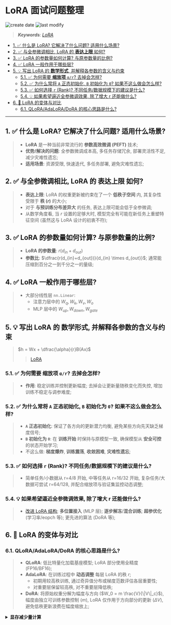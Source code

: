 LoRA 面试问题整理
===
<!--START_SECTION:badge-->
![create date](https://img.shields.io/static/v1?label=create%20date&message=2025-09-18&label_color=gray&color=lightsteelblue&style=flat-square)
![last modify](https://img.shields.io/static/v1?label=last%20modify&message=2025-09-19%2004%3A11%3A35&label_color=gray&color=thistle&style=flat-square)
<!--END_SECTION:badge-->
<!--info
date: 2025-09-18 16:58:55
toc_title: LoRA-QA
top: false
draft: false
hidden: true
section_number: false
level: 0
tags: []
-->

<!--START_SECTION:keywords-->
> ***Keywords**: [LoRA](./LoRA.md)*
<!--END_SECTION:keywords-->

<!--START_SECTION:paper_title-->
<!--END_SECTION:paper_title-->

<!--START_SECTION:toc-->
- [1. ✅ 什么是 LoRA? 它解决了什么问题? 适用什么场景?](#1--什么是-lora-它解决了什么问题-适用什么场景)
- [2. ✅ 与全参微调相比, LoRA 的 **表达上限** 如何?](#2--与全参微调相比-lora-的-表达上限-如何)
- [3. ✅ LoRA 的参数量如何计算? 与原参数量的比例?](#3--lora-的参数量如何计算-与原参数量的比例)
- [4. ✅ LoRA 一般作用于哪些层?](#4--lora-一般作用于哪些层)
- [5. 💡 写出 LoRA 的 **数学形式**, 并解释各参数的含义与约束](#5--写出-lora-的-数学形式-并解释各参数的含义与约束)
    - [5.1. ✅ 为何需要 **缩放项** `α/r`? 去掉会怎样?](#51--为何需要-缩放项-αr-去掉会怎样)
    - [5.2. ✅ 为什么常将 `A` 正态初始化, `B` 初始化为 `0`? 如果不这么做会怎么样?](#52--为什么常将-a-正态初始化-b-初始化为-0-如果不这么做会怎么样)
    - [5.3. ✅ 如何选择 `r` (Rank)? 不同任务/数据规模下的建议是什么?](#53--如何选择-r-rank-不同任务数据规模下的建议是什么)
    - [5.4. 💡 如果希望逼近全参微调效果, 除了增大 r 还能做什么?](#54--如果希望逼近全参微调效果-除了增大-r-还能做什么)
- [6. 🔖 LoRA 的变体与对比](#6--lora-的变体与对比)
    - [6.1. QLoRA/AdaLoRA/DoRA 的核心思路是什么?](#61-qloraadaloradora-的核心思路是什么)

<!--END_SECTION:toc-->

---

## 1. ✅ 什么是 LoRA? 它解决了什么问题? 适用什么场景?
> - **LoRA** 是一种当前非常流行的 **参数高效微调 (PEFT)** 技术;  
> - **优势/解决的问题**: 全参数微调成本高, 多任务存储冗余, 部署灵活性不足, 减少灾难性遗忘;
> - **适用场景**: 资源受限, 快速迭代, 多任务部署, 避免灾难性遗忘;

## 2. ✅ 与全参微调相比, LoRA 的 **表达上限** 如何?
> - **表达上限**: LoRA 的权重更新被约束在了一个 **低秩子空间** 内, 其复杂性受限于 **秩 ($r$)** 的大小;
> - 对于 **与预训练分布差异大** 的任务, 表达上限可能会低于全参微调;
> - 从数学角度看, 当 $r$ 设置的足够大时, 模型完全有可能在新任务上重塑特征空间 (虽然这与 LoRA 设计的初衷不符);

## 3. ✅ LoRA 的参数量如何计算? 与原参数量的比例?
> - **LoRA 的参数量**: $r(d_{in}+d_{out})$
> - **参数比**: $\dfrac{r(d_{in}+d_{out})}{d_{in} \times d_{out}}$; 通常能压缩到百分之一到千分之一的量级;

## 4. ✅ LoRA 一般作用于哪些层?
> - 大部分线性层 `nn.Linear`:
>   - 注意力层中的 $W_q, W_k, W_v, W_o$
>   - MLP 层中的 $W_{up}, W_{down}, W_{gate}$

## 5. 💡 写出 LoRA 的 **数学形式**, 并解释各参数的含义与约束
> $h = Wx + \dfrac{\alpha}{r}B(Ax)$
>> [LoRA](./LoRA.md#基础概念)

### 5.1. ✅ 为何需要 **缩放项** `α/r`? 去掉会怎样?
> - **作用**: 稳定训练并控制更新幅度; 去掉会让更新量随秩变化而失控, 增加训练不稳定与调参难度;

### 5.2. ✅ 为什么常将 `A` 正态初始化, `B` 初始化为 `0`? 如果不这么做会怎么样?
> - **`A` 正态初始化**: 保证了各方向的更新潜力均衡, 避免某些方向先天缺乏梯度信号;
> - **`B` 初始化为 `0`**: 在 **训练开始** 时保持与原模型一致, 确保模型从 **安全可控** 的状态开始学习;
> - 不这么做: **梯度爆炸**, **训练震荡**, **收敛困难**, **灾难性遗忘**;

### 5.3. ✅ 如何选择 `r` (Rank)? 不同任务/数据规模下的建议是什么?
> - 简单任务/小数据从 r=4/8 开始, 中等任务从 r=16/32 开始, 复杂任务/大数据可尝试 r=64/128, 并配合缩放项与验证集监控动态调整;

### 5.4. 💡 如果希望逼近全参微调效果, 除了增大 r 还能做什么?
> - [改进 LoRA 结构](./LoRA.md#结构改进); **多位置接入** (MLP 层); **逐步解冻**/**混合训练**; **超参优化**(学习率/eopch 等); 更先进的算法 (DoRA 等);

## 6. 🔖 LoRA 的变体与对比

### 6.1. QLoRA/AdaLoRA/DoRA 的核心思路是什么?
> - **QLoRA**: 低比特量化加载基座模型; LoRA 部分使用全精度 (FP16/BF16);
> - **AdaLoRA**: 在训练过程中 **动态调整** 每层 LoRA 的秩 $r$;
>   - 初期用较高秩训练, 通过奇异值分布或梯度范数评估各层重要性;
>   - 对重要层保留较高秩, 对不重要层降低秩;
> - **DoRA**: 将原始权重分解为幅度与方向 ($W_0 = m \frac{V}{\|V\|_c}$), 幅度由独立可训练参数控制 ($m$), LoRA 仅作用于方向部分的更新 ($\Delta V$), 避免低秩更新浪费在幅度缩放上;

<details><summary><b>显存减少量计算</b></summary>

- **计算公式**:
    - 显存占用 (字节) = `参数量 * 字节数 (byte)`
- 主流精度的字节数:
    - `FP32 (32-bit)`: `4 bytes`
    - `FP16 (16-bit)`: `2 bytes`
    - `BF16 (16-bit)`: `2 bytes`
    - `INT8 (8-bit)`: `1 byte`
    - `INT4 (4-bit)`: `0.5 byte5`
        - 相比 `FP32` 降低 8 倍,
        - 相比 `FP16/BF16` 降低 4 倍,

</details>